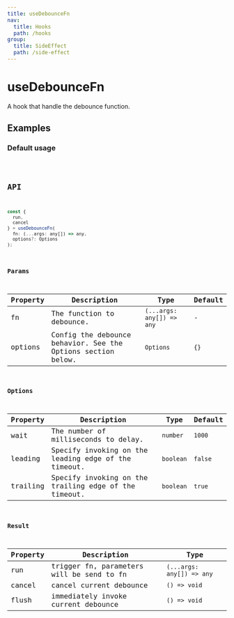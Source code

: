 ```yaml
---
title: useDebounceFn
nav:
  title: Hooks
  path: /hooks
group:
  title: SideEffect
  path: /side-effect
---
```


# useDebounceFn

A hook that handle the debounce function.

## Examples

### Default usage

<code src="./demo/demo1.tsx" />

## API

```javascript
const {
  run,
  cancel
} = useDebounceFn(
  fn: (...args: any[]) => any,
  options?: Options
);
```

### Params

| Property | Description                                                  | Type                      | Default |
|----------|--------------------------------------------------------------|---------------------------|---------|
| fn       | The function to debounce.                                    | `(...args: any[]) => any` | -       |
| options  | Config the debounce behavior. See the Options section below. | `Options`                 | `{}`    |

### Options

| Property | Description                                           | Type      | Default |
|----------|-------------------------------------------------------|-----------|---------|
| wait     | The number of milliseconds to delay.                  | `number`  | `1000`  |
| leading  | Specify invoking on the leading edge of the timeout.  | `boolean` | `false` |
| trailing | Specify invoking on the trailing edge of the timeout. | `boolean` | `true`  |

### Result

| Property | Description                               | Type         |
|----------|-------------------------------------------|--------------|
| run      | trigger fn, parameters will be send to fn | `(...args: any[]) => any` |
| cancel   | cancel current debounce                   | `() => void` |
| flush    | immediately invoke current debounce       | `() => void` |
